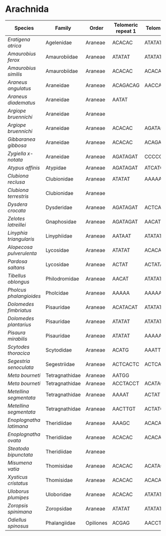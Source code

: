 # Arachnida

| Species | Family | Order | Telomeric repeat 1 | Telomeric repeat 2 | Data type |
| -- | --- | --- | --- | --- | --- |
| *Eratigena atrica* | Agelenidae | Araneae | ACACAC | ATATAT | pacbio |
| *Amaurobius ferox* | Amaurobiidae | Araneae | ATATAT | ATATATAT | pacbio |
| *Amaurobius similis* | Amaurobiidae | Araneae | ACACAC | ACACACAC | pacbio |
| *Araneus angulatus* | Araneidae | Araneae | ACAGACAG | AACCAACC | pacbio |
| *Araneus diadematus* | Araneidae | Araneae | AATAT |  | pacbio |
| *Argiope bruennichi* | Araneidae | Araneae |  |  | assembly |
| *Argiope bruennichi* | Araneidae | Araneae | ACACAC | AGATAGAT | pacbio |
| *Gibbaranea gibbosa* | Araneidae | Araneae | ACACAC | ACAGACAG | pacbio |
| *Zygiella x-notata* | Araneidae | Araneae | AGATAGAT | CCCCC | pacbio |
| *Atypus affinis* | Atypidae | Araneae | AGATAGAT | ATCATC | pacbio |
| *Clubiona reclusa* | Clubionidae | Araneae | ATATAT | AAAAAA | pacbio |
| *Clubiona terrestris* | Clubionidae | Araneae |  |  | pacbio |
| *Dysdera crocata* | Dysderidae | Araneae | AGATAGAT | ACTCACTC | pacbio |
| *Zelotes latreillei* | Gnaphosidae | Araneae | AGATAGAT | AACAT | pacbio |
| *Linyphia triangularis* | Linyphiidae | Araneae | AATAAT | ATATAT | pacbio |
| *Alopecosa pulverulenta* | Lycosidae | Araneae | ATATAT | ACACAC | pacbio |
| *Pardosa saltans* | Lycosidae | Araneae | ACTAT | ACTATACTAT | pacbio |
| *Tibellus oblongus* | Philodromidae | Araneae | AACAT | ATATAT | pacbio |
| *Pholcus phalangioides* | Pholcidae | Araneae | AAAAA | AAAAAA | pacbio |
| *Dolomedes fimbriatus* | Pisauridae | Araneae | ACATACAT | ATATAT | pacbio |
| *Dolomedes plantarius* | Pisauridae | Araneae | ATATAT | ATATATAT | assembly |
| *Pisaura mirabilis* | Pisauridae | Araneae | ATATAT | AAAAA | pacbio |
| *Scytodes thoracica* | Scytodidae | Araneae | ACATG | AAATTGTCTAATAAT | pacbio |
| *Segestria senoculata* | Segestriidae | Araneae | ACTCACTC | ACTCACTCACTC | pacbio |
| *Meta bourneti* | Tetragnathidae | Araneae | AATGG |  | assembly |
| *Meta bourneti* | Tetragnathidae | Araneae | ACCTACCT | ACATACAT | pacbio |
| *Metellina segmentata* | Tetragnathidae | Araneae | AAAAT | ACTAT | assembly |
| *Metellina segmentata* | Tetragnathidae | Araneae | AACTTGT | ACTATGG | pacbio |
| *Enoplognatha latimana* | Theridiidae | Araneae | AAAGC | ACACAC | pacbio |
| *Enoplognatha ovata* | Theridiidae | Araneae | ACACAC | ACACACAC | pacbio |
| *Steatoda bipunctata* | Theridiidae | Araneae |  |  | pacbio |
| *Misumena vatia* | Thomisidae | Araneae | ACACAC | ACATACAT | pacbio |
| *Xysticus cristatus* | Thomisidae | Araneae | ACACAC | ACACACAC | pacbio |
| *Uloborus plumipes* | Uloboridae | Araneae | ACACAC | ATATAT | pacbio |
| *Zoropsis spinimana* | Zoropsidae | Araneae | ATATAT | ATATATAT | pacbio |
| *Odiellus spinosus* | Phalangiidae | Opiliones | ACGAG | AACCT | pacbio |
